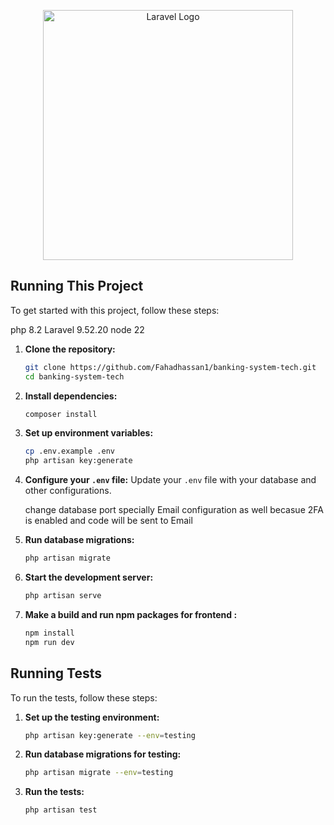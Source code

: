 <p align="center"><a href="https://laravel.com" target="_blank"><img src="https://raw.githubusercontent.com/laravel/art/master/logo-lockup/5%20SVG/2%20CMYK/1%20Full%20Color/laravel-logolockup-cmyk-red.svg" width="400" alt="Laravel Logo"></a></p>

## Running This Project

To get started with this project, follow these steps:

php 8.2
Laravel 9.52.20
node 22

1. **Clone the repository:**
    ```bash
    git clone https://github.com/Fahadhassan1/banking-system-tech.git
    cd banking-system-tech
    ```

2. **Install dependencies:**
    ```bash
    composer install
    ```

3. **Set up environment variables:**
    ```bash
    cp .env.example .env
    php artisan key:generate
    ```

4. **Configure your `.env` file:**
    Update your `.env` file with your database and other configurations.
    
    change database port specially 
    Email configuration as well becasue 2FA is enabled and code will be sent to Email

5. **Run database migrations:**
    ```bash
    php artisan migrate
    ```    

6. **Start the development server:**
    ```bash
    php artisan serve
    ```
7.  **Make a build and run npm packages for frontend :**
    ```bash
    npm install
    npm run dev
    ```   

## Running Tests

To run the tests, follow these steps:

1. **Set up the testing environment:**
    ```bash
    php artisan key:generate --env=testing
    ```

2. **Run database migrations for testing:**
    ```bash
    php artisan migrate --env=testing
    ```

3. **Run the tests:**
    ```bash
    php artisan test
    ```